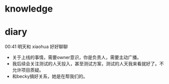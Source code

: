 # knowledge


# diary

00:41 明天和 xiaohua 好好聊聊
- 关于上线的事情，需要owner意识，你是负责人，需要主动广播。
- 我后续会关注测试的人天投入，甚至测试方案，测试的人天我来看就好了。不允许项目质疑。
- 和becky搞好关系，她是在帮我们的。